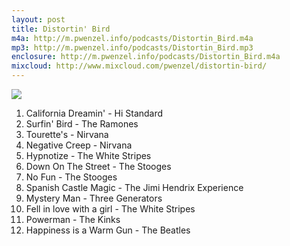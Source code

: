 ```yaml
---
layout: post
title: Distortin' Bird
m4a: http://m.pwenzel.info/podcasts/Distortin_Bird.m4a
mp3: http://m.pwenzel.info/podcasts/Distortin_Bird.mp3
enclosure: http://m.pwenzel.info/podcasts/Distortin_Bird.m4a
mixcloud: http://www.mixcloud.com/pwenzel/distortin-bird/
---
```


![](//images-mix.netdna-ssl.com/w/600/h/600/q/85/upload/images/extaudio/29b04917-e0d5-4f23-9c12-11241094267b.jpg)

1. California Dreamin' - Hi Standard
2. Surfin' Bird - The Ramones
3. Tourette's - Nirvana
4. Negative Creep - Nirvana
5. Hypnotize - The White Stripes
6. Down On The Street - The Stooges
7. No Fun - The Stooges
8. Spanish Castle Magic - The Jimi Hendrix Experience
9. Mystery Man - Three Generators
10. Fell in love with a girl - The White Stripes
11. Powerman - The Kinks
12. Happiness is a Warm Gun - The Beatles